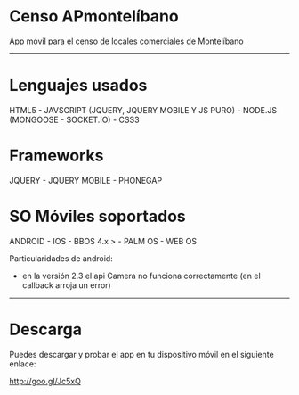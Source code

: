 Censo APmontelíbano
===================

App móvil para el censo de locales comerciales de Montelíbano


_____________________________________________________





Lenguajes usados
================

HTML5 - JAVSCRIPT (JQUERY, JQUERY MOBILE Y JS PURO) - NODE.JS (MONGOOSE - SOCKET.IO) - CSS3



Frameworks
==========

JQUERY - JQUERY MOBILE - PHONEGAP




SO Móviles soportados
=====================

ANDROID - IOS - BBOS 4.x > - PALM OS - WEB OS 



Particularidades de android:

* en la versión 2.3 el api Camera no funciona correctamente (en el callback arroja un error)

________________________________



Descarga
========

Puedes descargar y probar el app en tu dispositivo móvil en el siguiente enlace:

http://goo.gl/Jc5xQ

